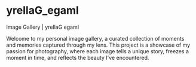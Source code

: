 # yrellaG_egamI

Image Gallery | yrellaG egamI


Welcome to my personal image gallery, a curated collection of moments and memories captured through my lens. This project is a showcase of my passion for photography, where each image tells a unique story, freezes a moment in time, and reflects the beauty I've encountered.

